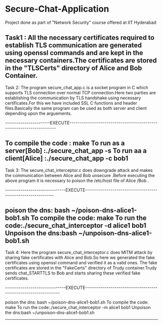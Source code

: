 # Secure-Chat-Application

Project done as part of "Network Security" course offered at IIT Hyderabad


Task1 :
   All the necessary certificates required to establish TLS communication are generated using openssl
commands and are kept in the necessary containers.The certificates are stored in the "TLSCerts"
directory of Alice and Bob Container.
-----------------------------------------------------------------------------------------------------

Task 2:
  The program secure_chat_app.c is a socket program in C which supports TLS connection over normal
TCP connection.Here two parties are establishing the communication by TLS handshake using necessary
certificates.For this we have included SSL C functions and header files.Basically the same program
can be used as both server and client depending upon the arguements.

-----------------------EXECUTE-----------------------------------------------------------------------


To compile the code : make 
To run as a server[Bob]    :./secure_chat_app -s
To run aa a client[Alice]  :./secure_chat_app -c bob1
---------------------------------------------------------------------------------------------------

Task 3:
   The secure_chat_interceptor.c does downgrade attack and makes the communication between Alice and 
Bob unsecure .Before executing the above program it is necessary to poison the /etc/host file of Alice
/Bob .

-------------------------------EXECUTE--------------------------------------------------------------


poison the dns: bash ~/poison-dns-alice1-bob1.sh
To compile the code: make
To run the code:./secure_chat_interceptor -d alice1 bob1
Unpoison the dns:bash ~/unpoison-dns-alice1-bob1.sh
---------------------------------------------------------------------------------------------------

Task 4:
  Here the program secure_chat_interceptor.c does MITM attack by sharing fake certificates with Alice
and Bob.So here we generated the fake certificates using openssl command and verified it as a valid ones.
The fake certificates are stored in the "FakeCerts" directory of Trudy container.Trudy sends chat_STARTTLS
to Bob and starts sharing these verified fake certificates.

-------------------------------EXECUTE-----------------------------------------------------------------


poison the dns: bash ~/poison-dns-alice1-bob1.sh
To compile the code: make
To run the code:./secure_chat_interceptor -m alice1 bob1
Unpoison the dns:bash ~/unpoison-dns-alice1-bob1.sh

------------------------------------------------------------------------------------------------------------
